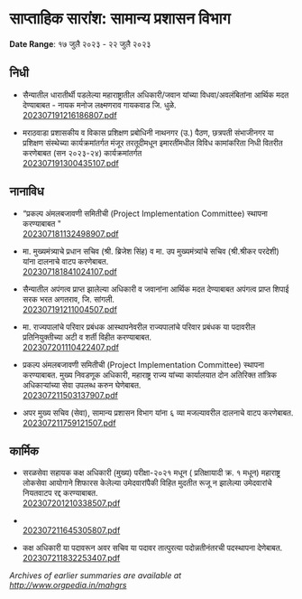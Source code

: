 # साप्ताहिक सारांश: सामान्य प्रशासन विभाग

**Date Range**: १७ जुलै २०२३ - २२ जुलै २०२३


## निधी
- सैन्यातील धारातीर्थी पडलेल्या महाराष्ट्रातील अधिकारी/जवान यांच्या विधवा/अवलंबितांना आर्थिक मदत देण्याबाबत - नायक मनोज लक्ष्मणराव गायकवाड जि. धुळे.\
  [202307191216186807.pdf](https://gr.maharashtra.gov.in/Site/Upload/Government%20Resolutions/English/202307191216186807.pdf)

- मराठवाडा प्रशासकीय व विकास प्रशिक्षण प्रबोधिनी नाथनगर (उ.) पैठण, छत्रपती संभाजीनगर या प्रशिक्षण संस्थेच्या कार्यक्रमांतर्गत मंजूर तरतूदीमधून इमारतींमधील विविध कामांकरिता निधी वितरीत करणेबाबत (सन २०२३-२४) कार्यक्रमांतर्गत\
  [202307191300435107.pdf](https://gr.maharashtra.gov.in/Site/Upload/Government%20Resolutions/English/202307191300435107.pdf)

## नानाविध
- “प्रकल्प अंमलबजावणी समितीची (Project Implementation Committee) स्थापना करण्याबाबत "\
  [202307181132498907.pdf](https://gr.maharashtra.gov.in/Site/Upload/Government%20Resolutions/English/202307181132498907.pdf)

- मा. मुख्यमंत्र्याचे प्रधान सचिव (श्री. ब्रिजेश सिंह) व मा. उप मुख्यमंत्र्यांचे सचिव (श्री.श्रीकर परदेशी) यांना दालनाचे वाटप करणेबाबत.\
  [202307181841024107.pdf](https://gr.maharashtra.gov.in/Site/Upload/Government%20Resolutions/English/202307181841024107.pdf)

- सैन्यातील अपंगत्व प्राप्त झालेल्या अधिकारी व जवानांना आर्थिक मदत देण्याबाबत अपंगत्व प्राप्त शिपाई सरक भरत अगतराव, जि. सांगली.\
  [202307191211004507.pdf](https://gr.maharashtra.gov.in/Site/Upload/Government%20Resolutions/English/202307191211004507.pdf)

- मा. राज्यपालांचे परिवार प्रबंधक आस्थापनेवरील राज्यपालांचे परिवार प्रबंधक या पदावरील प्रतिनियुक्तीच्या अटी व शर्ती विहीत करण्याबाबत.\
  [202307201110422407.pdf](https://gr.maharashtra.gov.in/Site/Upload/Government%20Resolutions/English/202307201110422407.pdf)

- प्रकल्प अंमलबजावणी समितीची (Project Implementation Committee) स्थापना करण्याबाबत. मुख्य निवडणूक अधिकारी, महाराष्ट्र राज्य यांच्या कार्यालयात दोन अतिरिक्त तांत्रिक अधिकाऱ्यांच्या सेवा उपलब्ध करुन घेणेबाबत.\
  [202307211503137907.pdf](https://gr.maharashtra.gov.in/Site/Upload/Government%20Resolutions/English/202307211503137907.pdf)

- अपर मुख्य सचिव (सेवा), सामान्य प्रशासन विभाग यांना ६ व्या मजल्यावरील दालनाचे वाटप करणेबाबत.\
  [202307211759121507.pdf](https://gr.maharashtra.gov.in/Site/Upload/Government%20Resolutions/English/202307211759121507.pdf)

## कार्मिक
- सरळसेवा सहायक कक्ष अधिकारी (मुख्य) परीक्षा-२०२१ मधून ( प्रतिक्षायादी क्र. १ मधून) महाराष्ट्र लोकसेवा आयोगाने शिफारस केलेल्या उमेदवारांपैकी विहित मुदतीत रूजू न झालेल्या उमेदवारांचे नियतवाटप रद्द करण्याबाबत.\
  [202307201210338507.pdf](https://gr.maharashtra.gov.in/Site/Upload/Government%20Resolutions/English/202307201210338507.pdf)

- \
  [202307211645305807.pdf](https://gr.maharashtra.gov.in/Site/Upload/Government%20Resolutions/English/202307211645305807.pdf)

- कक्ष अधिकारी या पदावरून अवर सचिव या पदावर तात्पुरत्या पदोन्नतीनंतरची पदस्थापना देणेबाबत.\
  [202307211832253407.pdf](https://gr.maharashtra.gov.in/Site/Upload/Government%20Resolutions/English/202307211832253407.pdf)


*Archives of earlier summaries are available at http://www.orgpedia.in/mahgrs*